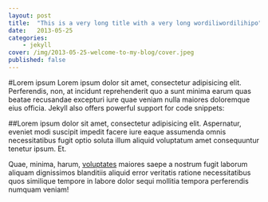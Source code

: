 ```yaml
---
layout: post
title:  "This is a very long title with a very long wordiliwordilihipo"
date:   2013-05-25
categories: 
    - jekyll
cover: /img/2013-05-25-welcome-to-my-blog/cover.jpeg
published: false
---
```


#Lorem ipsum
Lorem ipsum dolor sit amet, consectetur adipisicing elit. Perferendis, non, at incidunt reprehenderit quo a sunt minima earum quas beatae recusandae excepturi iure quae veniam nulla maiores doloremque eius officia.
Jekyll also offers powerful support for code snippets:

##Lorem ipsum 
dolor sit amet, consectetur adipisicing elit. Aspernatur, eveniet modi suscipit impedit facere iure eaque assumenda omnis necessitatibus fugit optio soluta illum aliquid voluptatum amet consequuntur tenetur ipsum. Et.

Quae, minima, harum, [voluptates][link] maiores saepe a nostrum fugit laborum aliquam dignissimos blanditiis aliquid error veritatis ratione necessitatibus quos similique tempore in labore dolor sequi mollitia tempora perferendis numquam veniam!

[link]: localhost

